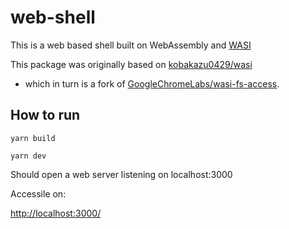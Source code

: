# web-shell

This is a web based shell built on WebAssembly and [WASI](https://wasi.dev)

This package was originally based on [kobakazu0429/wasi](https://github.com/kobakazu0429/wasi)

-   which in turn is a fork of [GoogleChromeLabs/wasi-fs-access](https://github.com/GoogleChromeLabs/wasi-fs-access.git).

## How to run

`yarn build`

`yarn dev`

Should open a web server listening on localhost:3000

Accessile on:

[http://localhost:3000/](http://localhost:3000/)

